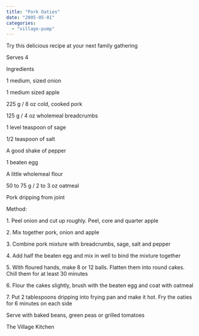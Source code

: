 ```yaml
---
title: "Pork Oaties"
date: "2005-05-01"
categories: 
  - "village-pump"
---
```


Try this delicious recipe at your next family gathering

Serves 4

Ingredients

1 medium, sized onion

1 medium sized apple

225 g / 8 oz cold, cooked pork

125 g / 4 oz wholemeal breadcrumbs

1 level teaspoon of sage

1/2 teaspoon of salt

A good shake of pepper

1 beaten egg

A little wholemeal flour

50 to 75 g / 2 to 3 oz oatmeal

Pork dripping from joint

Method:

1\. Peel onion and cut up roughly. Peel, core and quarter apple

2\. Mix together pork, onion and apple

3\. Combine pork mixture with breadcrumbs, sage, salt and pepper

4\. Add half the beaten egg and mix in well to bind the mixture together

5\. With floured hands, make 8 or 12 balls. Flatten them into round cakes. Chill them for at least 30 minutes

6\. Flour the cakes slightly, brush with the beaten egg and coat with oatmeal

7\. Put 2 tablespoons dripping into frying pan and make it hot. Fry the oaties for 6 minutes on each side

Serve with baked beans, green peas or grilled tomatoes

The Village Kitchen
